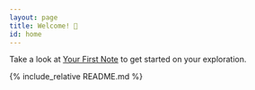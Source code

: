 ```yaml
---
layout: page
title: Welcome! 🥬
id: home
---
```


<section class="callout">
	Take a look at <a href="/your-first-note.html" class="internal-link">Your First Note</a> to get started on your exploration.
</section>

{% include_relative README.md %}
